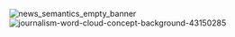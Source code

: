 ![news_semantics_empty_banner](https://user-images.githubusercontent.com/80694192/126721156-978827a6-2925-480b-90dc-e9f6c1f92fc0.png)
![journalism-word-cloud-concept-background-43150285](https://user-images.githubusercontent.com/80694192/126721168-c1b59e68-1714-46c6-a41f-74b5190736b8.jpg)

